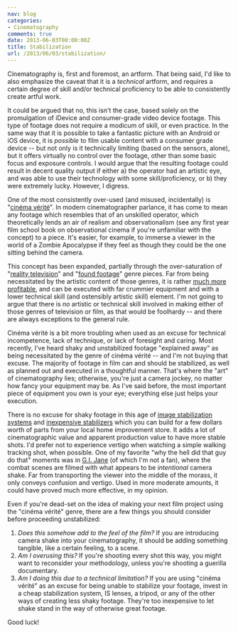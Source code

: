 ```yaml
---
nav: blog
categories:
- Cinematography
comments: true
date: 2013-06-03T00:00:00Z
title: Stabilization
url: /2013/06/03/stabilization/
---
```


Cinematography is, first and foremost, an artform. That being said, I'd like to
also emphasize the caveat that it is a *technical* artform, and requires a
certain degree of skill and/or technical proficiency to be able to consistently
create artful work. 

It could be argued that no, this isn't the case, based solely on the
promulgation of iDevice and consumer-grade video device footage. This type of
footage does not require a modicum of skill, or even practice. In the same way
that it is possible to take a fantastic picture with an Android or iOS device,
it is *possible* to film usable content with a consumer grade device -- but
not only is it technically limiting (based on the sensors, alone), but it
offers virtually no control over the footage, other than some basic focus and
exposure controls. I would argue that the resulting footage could result in
decent quality output if either a) the operator had an artistic eye, and was
able to use their technology with some skill/proficiency, or b) they were
extremely lucky. However, I digress.

One of the most consistently over-used (and misused, incidentally) is
"[cinéma vérité][1]". In modern cinematographer parlance, it has come to mean
any footage which resembles that of an unskilled operator, which theoretically
lends an air of realism and observationalism (see any first year film school
book on observational cinema if you're unfamiliar with the concept) to a
piece. It's easier, for example, to immerse a viewer in the world of a
Zombie Apocalypse if they feel as though they could be the one sitting behind
the camera.

 [1]: https://en.wikipedia.org/wiki/Cinéma_vérité

This concept has been expanded, partially through the over-saturation of
"[reality television][2]" and "[found footage][3]" genre pieces. Far from
being necessitated by the artistic content of those genres, it is rather
[much more profitable][4], and can be executed with far crummier equipment
and with a lower technical skill (and ostensibly artistic skill) element. I'm
not going to argue that there is *no* artistic or technical skill involved
in making either of those genres of television or film, as that would be
foolhardy -- and there are always exceptions to the general rule.

 [2]: http://en.wikipedia.org/wiki/Reality_television
 [3]: http://en.wikipedia.org/wiki/Found_footage_(genre)
 [4]: http://alifetimeindarkrooms.blogspot.com/2012/02/okay-for-pitys-sake-enough-with-found.html

Cinéma vérité is a bit more troubling when used as an excuse for technical
incompetence, lack of technique, or lack of foresight and caring. Most
recently, I've heard shaky and unstabilized footage "explained away" as
being necessitated by the genre of cinéma vérité -- and I'm not buying that
excuse. The majority of footage in film can and should be stabilized, as
well as planned out and executed in a thoughtful manner. That's where the
"art" of cinematography lies; otherwise, you're just a camera jockey, no
matter how fancy your equipment may be. As I've said before, the most
important piece of equipment you own is your eye; everything else just helps
your execution.

There is no excuse for shaky footage in this age of
[image stabilization systems][5] and [inexpensive stabilizers][6] which you
can build for a few dollars worth of parts from your local home improvement
store. It adds a lot of cinematographic value and apparent production value
to have more stable shots. I'd prefer not to experience vertigo when watching
a simple walking tracking shot, when possible. One of my favorite "why the
hell did that guy do that" moments was in [G.I. Jane][7] (of which I'm not
a fan), where the combat scenes are filmed with what appears to be
*intentional* camera shake. Far from transporting the viewer into the middle
of the morass, it only conveys confusion and vertigo. Used in more moderate
amounts, it could have proved much more effective, in my opinion.

 [5]: http://www.usa.canon.com/cusa/consumer/standard_display/Lens_Advantage_IS
 [6]: http://littlegreatideas.com/stabilizer/diy/
 [7]: http://www.imdb.com/title/tt0119173/

Even if you're dead-set on the idea of making your next film project using
the "cinéma vérité" genre, there are a few things you should consider before
proceeding unstabilized:

 1. *Does this somehow add to the feel of the film?* If you are introducing
    camera shake into your cinematography, it should be adding something
    tangible, like a certain feeling, to a scene.
 2. *Am I overusing this?* If you're shooting every shot this way, you might
    want to reconsider your methodology, unless you're shooting a guerilla
    documentary.
 3. *Am I doing this due to a technical limitation?* If you are using
    "cinéma vérité" as an excuse for being unable to stabilize your footage,
    invest in a cheap stabilization system, IS lenses, a tripod, or any of
    the other ways of creating less shaky footage. They're too inexpensive
    to let shake stand in the way of otherwise great footage.

Good luck!

